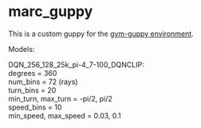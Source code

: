 # marc_guppy

This is a custom guppy for the [gym-guppy environment](https://git.imp.fu-berlin.de/bioroboticslab/robofish/gym-guppy/-/tree/master/).

Models:

DQN_256_128_25k_pi-4_7-100_DQNCLIP:\
  degrees = 360\
  num_bins = 72 (rays)\
  turn_bins = 20\
  min_turn, max_turn = -pi/2, pi/2\
  speed_bins = 10\
  min_speed, max_speed = 0.03, 0.1
  
